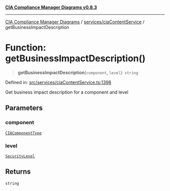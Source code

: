 [**CIA Compliance Manager Diagrams v0.8.3**](../../../README.md)

***

[CIA Compliance Manager Diagrams](../../../modules.md) / [services/ciaContentService](../README.md) / getBusinessImpactDescription

# Function: getBusinessImpactDescription()

> **getBusinessImpactDescription**(`component`, `level`): `string`

Defined in: [src/services/ciaContentService.ts:1398](https://github.com/Hack23/cia-compliance-manager/blob/368d5a1330a94df78d48c65d28962bd0f7cab363/src/services/ciaContentService.ts#L1398)

Get business impact description for a component and level

## Parameters

### component

[`CIAComponentType`](../../../types/cia-services/type-aliases/CIAComponentType.md)

### level

[`SecurityLevel`](../../../types/cia/type-aliases/SecurityLevel.md)

## Returns

`string`
